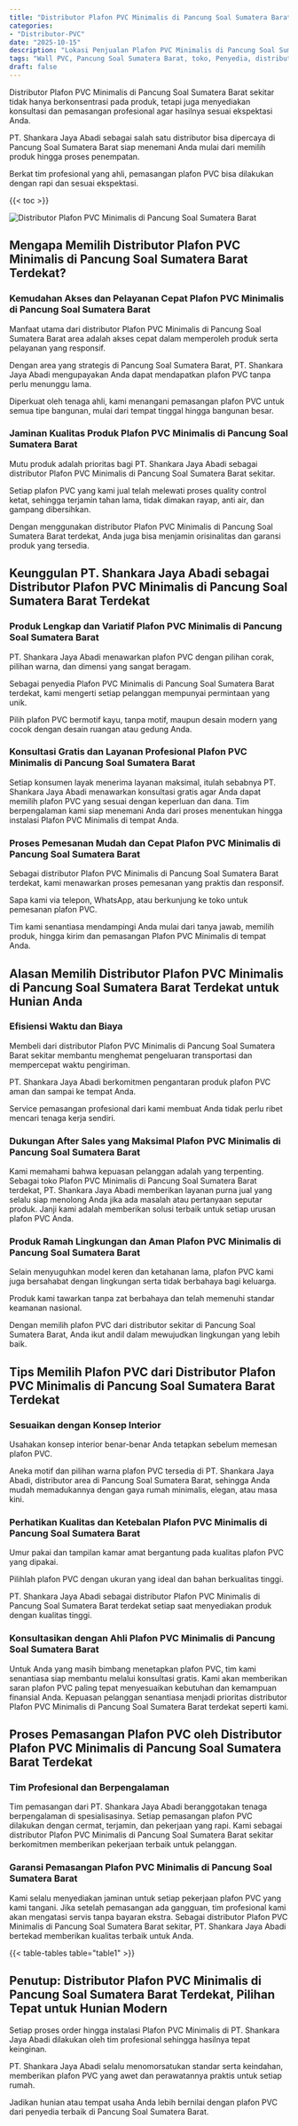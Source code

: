 ```yaml
---
title: "Distributor Plafon PVC Minimalis di Pancung Soal Sumatera Barat"
categories: 
- "Distributor-PVC"
date: "2025-10-15"
description: "Lokasi Penjualan Plafon PVC Minimalis di Pancung Soal Sumatera Barat untuk rumah, perkantoran, serta ritel. Material terbaik, variasi motif, pilihan warna elegan, beserta servis pemasangan dikerjakan oleh tenaga ahli ahli serta garansi resmi!|Servis penjualan Plafon PVC Minimalis di Pancung Soal Sumatera Barat bagi keperluan tempat tinggal, office, atau ritel, beserta material terbaik dan instalasi oleh tim berpengalaman serta kepastian resmi.|Alternatif Plafon PVC Minimalis di Pancung Soal Sumatera Barat yang andal bagi hunian, kantor, serta ritel, bersama produk berkualitas dan pemasangan dikerjakan oleh teknisi profesional serta kepastian resmi.|Distribusi Plafon PVC Minimalis di Pancung Soal Sumatera Barat bagi tempat tinggal, kantor, serta gerai, dengan produk unggulan dan penempatan oleh tenaga ahli berpengalaman, disertai beserta jaminan resmi.}"
tags: "Wall PVC, Pancung Soal Sumatera Barat, toko, Penyedia, distributor"
draft: false
---
```


Distributor Plafon PVC Minimalis di Pancung Soal Sumatera Barat sekitar tidak hanya berkonsentrasi pada produk, tetapi juga menyediakan konsultasi dan pemasangan profesional agar hasilnya sesuai ekspektasi Anda.

PT. Shankara Jaya Abadi sebagai salah satu distributor bisa dipercaya di Pancung Soal Sumatera Barat siap menemani Anda mulai dari memilih produk hingga proses penempatan.

Berkat tim profesional yang ahli, pemasangan plafon PVC bisa dilakukan dengan rapi dan sesuai ekspektasi.

{{< toc >}}

![Distributor Plafon PVC Minimalis di Pancung Soal Sumatera Barat](/images/Distributor-PVC/Distributor-Plafon-PVC-Minimalis-di-Pancung-Soal-Sumatera-Barat.png)


## Mengapa Memilih Distributor Plafon PVC Minimalis di Pancung Soal Sumatera Barat Terdekat?

### Kemudahan Akses dan Pelayanan Cepat Plafon PVC Minimalis di Pancung Soal Sumatera Barat

Manfaat utama dari distributor Plafon PVC Minimalis di Pancung Soal Sumatera Barat area adalah akses cepat dalam memperoleh produk serta pelayanan yang responsif.

Dengan area yang strategis di Pancung Soal Sumatera Barat, PT. Shankara Jaya Abadi mengupayakan Anda dapat mendapatkan plafon PVC tanpa perlu menunggu lama.

Diperkuat oleh tenaga ahli, kami menangani pemasangan plafon PVC untuk semua tipe bangunan, mulai dari tempat tinggal hingga bangunan besar.

### Jaminan Kualitas Produk Plafon PVC Minimalis di Pancung Soal Sumatera Barat

Mutu produk adalah prioritas bagi PT. Shankara Jaya Abadi sebagai distributor Plafon PVC Minimalis di Pancung Soal Sumatera Barat sekitar.

Setiap plafon PVC yang kami jual telah melewati proses quality control ketat, sehingga terjamin tahan lama, tidak dimakan rayap, anti air, dan gampang dibersihkan.

Dengan menggunakan distributor Plafon PVC Minimalis di Pancung Soal Sumatera Barat terdekat, Anda juga bisa menjamin orisinalitas dan garansi produk yang tersedia.

## Keunggulan PT. Shankara Jaya Abadi sebagai Distributor Plafon PVC Minimalis di Pancung Soal Sumatera Barat Terdekat

### Produk Lengkap dan Variatif Plafon PVC Minimalis di Pancung Soal Sumatera Barat

PT. Shankara Jaya Abadi menawarkan plafon PVC dengan pilihan corak, pilihan warna, dan dimensi yang sangat beragam.

Sebagai penyedia Plafon PVC Minimalis di Pancung Soal Sumatera Barat terdekat, kami mengerti setiap pelanggan mempunyai permintaan yang unik.

Pilih plafon PVC bermotif kayu, tanpa motif, maupun desain modern yang cocok dengan desain ruangan atau gedung Anda.

### Konsultasi Gratis dan Layanan Profesional Plafon PVC Minimalis di Pancung Soal Sumatera Barat

Setiap konsumen layak menerima layanan maksimal, itulah sebabnya PT. Shankara Jaya Abadi menawarkan konsultasi gratis agar Anda dapat memilih plafon PVC yang sesuai dengan keperluan dan dana. Tim berpengalaman kami siap menemani Anda dari proses menentukan hingga instalasi Plafon PVC Minimalis di tempat Anda.

### Proses Pemesanan Mudah dan Cepat Plafon PVC Minimalis di Pancung Soal Sumatera Barat

Sebagai distributor Plafon PVC Minimalis di Pancung Soal Sumatera Barat terdekat, kami menawarkan proses pemesanan yang praktis dan responsif.

Sapa kami via telepon, WhatsApp, atau berkunjung ke toko untuk pemesanan plafon PVC.

Tim kami senantiasa mendampingi Anda mulai dari tanya jawab, memilih produk, hingga kirim dan pemasangan Plafon PVC Minimalis di tempat Anda.

## Alasan Memilih Distributor Plafon PVC Minimalis di Pancung Soal Sumatera Barat Terdekat untuk Hunian Anda

### Efisiensi Waktu dan Biaya

Membeli dari distributor Plafon PVC Minimalis di Pancung Soal Sumatera Barat sekitar membantu menghemat pengeluaran transportasi dan mempercepat waktu pengiriman.

PT. Shankara Jaya Abadi berkomitmen pengantaran produk plafon PVC aman dan sampai ke tempat Anda.

Service pemasangan profesional dari kami membuat Anda tidak perlu ribet mencari tenaga kerja sendiri.

### Dukungan After Sales yang Maksimal Plafon PVC Minimalis di Pancung Soal Sumatera Barat

Kami memahami bahwa kepuasan pelanggan adalah yang terpenting. Sebagai toko Plafon PVC Minimalis di Pancung Soal Sumatera Barat terdekat, PT. Shankara Jaya Abadi memberikan layanan purna jual yang selalu siap menolong Anda jika ada masalah atau pertanyaan seputar produk. Janji kami adalah memberikan solusi terbaik untuk setiap urusan plafon PVC Anda.

### Produk Ramah Lingkungan dan Aman Plafon PVC Minimalis di Pancung Soal Sumatera Barat

Selain menyuguhkan model keren dan ketahanan lama, plafon PVC kami juga bersahabat dengan lingkungan serta tidak berbahaya bagi keluarga.

Produk kami tawarkan tanpa zat berbahaya dan telah memenuhi standar keamanan nasional.

Dengan memilih plafon PVC dari distributor sekitar di Pancung Soal Sumatera Barat, Anda ikut andil dalam mewujudkan lingkungan yang lebih baik.

## Tips Memilih Plafon PVC dari Distributor Plafon PVC Minimalis di Pancung Soal Sumatera Barat Terdekat

### Sesuaikan dengan Konsep Interior

Usahakan konsep interior benar-benar Anda tetapkan sebelum memesan plafon PVC.

Aneka motif dan pilihan warna plafon PVC tersedia di PT. Shankara Jaya Abadi, distributor area di Pancung Soal Sumatera Barat, sehingga Anda mudah memadukannya dengan gaya rumah minimalis, elegan, atau masa kini.

### Perhatikan Kualitas dan Ketebalan Plafon PVC Minimalis di Pancung Soal Sumatera Barat

Umur pakai dan tampilan kamar amat bergantung pada kualitas plafon PVC yang dipakai.

Pilihlah plafon PVC dengan ukuran yang ideal dan bahan berkualitas tinggi.

PT. Shankara Jaya Abadi sebagai distributor Plafon PVC Minimalis di Pancung Soal Sumatera Barat terdekat setiap saat menyediakan produk dengan kualitas tinggi.

### Konsultasikan dengan Ahli Plafon PVC Minimalis di Pancung Soal Sumatera Barat

Untuk Anda yang masih bimbang menetapkan plafon PVC, tim kami senantiasa siap membantu melalui konsultasi gratis. Kami akan memberikan saran plafon PVC paling tepat menyesuaikan kebutuhan dan kemampuan finansial Anda. Kepuasan pelanggan senantiasa menjadi prioritas distributor Plafon PVC Minimalis di Pancung Soal Sumatera Barat terdekat seperti kami.

## Proses Pemasangan Plafon PVC oleh Distributor Plafon PVC Minimalis di Pancung Soal Sumatera Barat Terdekat

### Tim Profesional dan Berpengalaman

Tim pemasangan dari PT. Shankara Jaya Abadi beranggotakan tenaga berpengalaman di spesialisasinya. Setiap pemasangan plafon PVC dilakukan dengan cermat, terjamin, dan pekerjaan yang rapi. Kami sebagai distributor Plafon PVC Minimalis di Pancung Soal Sumatera Barat sekitar berkomitmen memberikan pekerjaan terbaik untuk pelanggan.

### Garansi Pemasangan Plafon PVC Minimalis di Pancung Soal Sumatera Barat

Kami selalu menyediakan jaminan untuk setiap pekerjaan plafon PVC yang kami tangani. Jika setelah pemasangan ada gangguan, tim profesional kami akan mengatasi servis tanpa bayaran ekstra. Sebagai distributor Plafon PVC Minimalis di Pancung Soal Sumatera Barat sekitar, PT. Shankara Jaya Abadi bertekad memberikan kualitas terbaik untuk Anda.

{{< table-tables table="table1" >}}

## Penutup: Distributor Plafon PVC Minimalis di Pancung Soal Sumatera Barat Terdekat, Pilihan Tepat untuk Hunian Modern

Setiap proses order hingga instalasi Plafon PVC Minimalis di PT. Shankara Jaya Abadi dilakukan oleh tim profesional sehingga hasilnya tepat keinginan.

PT. Shankara Jaya Abadi selalu menomorsatukan standar serta keindahan, memberikan plafon PVC yang awet dan perawatannya praktis untuk setiap rumah.

Jadikan hunian atau tempat usaha Anda lebih bernilai dengan plafon PVC dari penyedia terbaik di Pancung Soal Sumatera Barat.